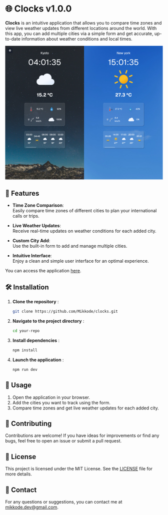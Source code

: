 # 🌐 Clocks v1.0.0

**Clocks** is an intuitive application that allows you to compare time zones and view live weather updates from different locations around the world. With this app, you can add multiple cities via a simple form and get accurate, up-to-date information about weather conditions and local times.

[![App Screenshot](https://github.com/Mikkode/clocks/blob/master/images_readme/clocks.png)](https://clocks-five.vercel.app)

## 🚀 Features

- **Time Zone Comparison**:  
  Easily compare time zones of different cities to plan your international calls or trips.

- **Live Weather Updates**:  
  Receive real-time updates on weather conditions for each added city.

- **Custom City Add**:  
  Use the built-in form to add and manage multiple cities.

- **Intuitive Interface**:  
  Enjoy a clean and simple user interface for an optimal experience.

You can access the application [here](https://clocks-five.vercel.app).


## 🛠️ Installation

1. **Clone the repository** :
   ```bash
   git clone https://github.com/Mikkode/clocks.git
   ```

2. **Navigate to the project directory** :
   ```bash
   cd your-repo
   ```

3. **Install dependencies** :
   ```bash
   npm install
   ```

4. **Launch the application** :
   ```bash
   npm run dev
   ```

## 📝 Usage

1. Open the application in your browser.
2. Add the cities you want to track using the form.
3. Compare time zones and get live weather updates for each added city.

## 🤝 Contributing

Contributions are welcome! If you have ideas for improvements or find any bugs, feel free to open an issue or submit a pull request.

## 📄 License

This project is licensed under the MIT License. See the [LICENSE](https://github.com/Mikkode/clocks/blob/master/LICENSE) file for more details.

## 📧 Contact

For any questions or suggestions, you can contact me at [mikkode.dev@gmail.com](mailto:mikkode.dev@gmail.com).
